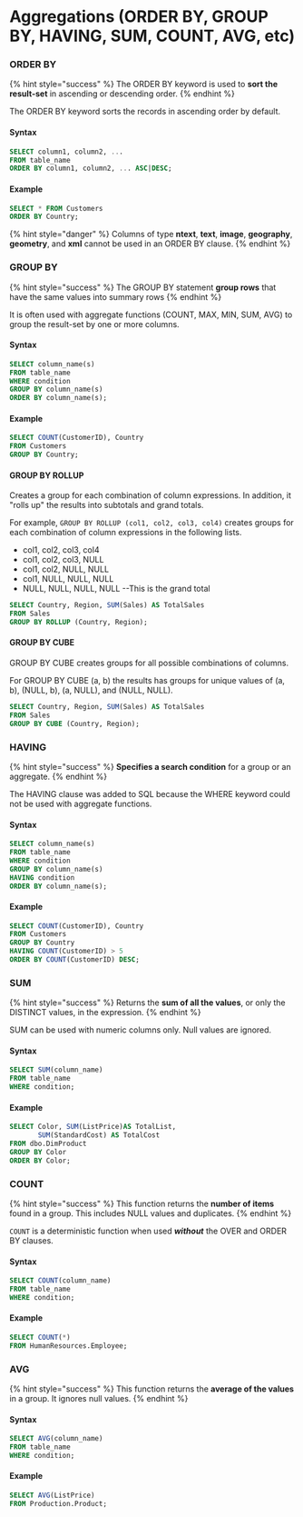 # Aggregations \(ORDER BY, GROUP BY, HAVING, SUM, COUNT, AVG, etc\)

### ORDER BY

{% hint style="success" %}
The ORDER BY keyword is used to **sort the result-set** in ascending or descending order.
{% endhint %}

The ORDER BY keyword sorts the records in ascending order by default.

#### Syntax

```sql
SELECT column1, column2, ...
FROM table_name
ORDER BY column1, column2, ... ASC|DESC;
```

#### Example

```sql
SELECT * FROM Customers
ORDER BY Country;
```

{% hint style="danger" %}
Columns of type **ntext**, **text**, **image**, **geography**, **geometry**, and **xml** cannot be used in an ORDER BY clause.
{% endhint %}

### GROUP BY

{% hint style="success" %}
The GROUP BY statement **group rows** that have the same values into summary rows
{% endhint %}

It is often used with aggregate functions \(COUNT, MAX, MIN, SUM, AVG\) to group the result-set by one or more columns.

#### Syntax

```sql
SELECT column_name(s)
FROM table_name
WHERE condition
GROUP BY column_name(s)
ORDER BY column_name(s);
```

#### Example

```sql
SELECT COUNT(CustomerID), Country
FROM Customers
GROUP BY Country;
```

#### GROUP BY ROLLUP

Creates a group for each combination of column expressions. In addition, it "rolls up" the results into subtotals and grand totals.

For example, `GROUP BY ROLLUP (col1, col2, col3, col4)` creates groups for each combination of column expressions in the following lists.

* col1, col2, col3, col4
* col1, col2, col3, NULL
* col1, col2, NULL, NULL
* col1, NULL, NULL, NULL
* NULL, NULL, NULL, NULL --This is the grand total

```sql
SELECT Country, Region, SUM(Sales) AS TotalSales
FROM Sales
GROUP BY ROLLUP (Country, Region);
```

#### GROUP BY CUBE <a id="group-by-cube--"></a>

GROUP BY CUBE creates groups for all possible combinations of columns.

For GROUP BY CUBE \(a, b\) the results has groups for unique values of \(a, b\), \(NULL, b\), \(a, NULL\), and \(NULL, NULL\).

```sql
SELECT Country, Region, SUM(Sales) AS TotalSales
FROM Sales
GROUP BY CUBE (Country, Region);
```

### HAVING

{% hint style="success" %}
**Specifies a search condition** for a group or an aggregate.
{% endhint %}

The HAVING clause was added to SQL because the WHERE keyword could not be used with aggregate functions.

#### Syntax

```sql
SELECT column_name(s)
FROM table_name
WHERE condition
GROUP BY column_name(s)
HAVING condition
ORDER BY column_name(s);
```

#### Example

```sql
SELECT COUNT(CustomerID), Country
FROM Customers
GROUP BY Country
HAVING COUNT(CustomerID) > 5
ORDER BY COUNT(CustomerID) DESC;
```

### SUM

{% hint style="success" %}
Returns the **sum of all the values**, or only the DISTINCT values, in the expression.
{% endhint %}

SUM can be used with numeric columns only. Null values are ignored.

#### Syntax

```sql
SELECT SUM(column_name)
FROM table_name
WHERE condition;
```

#### Example

```sql
SELECT Color, SUM(ListPrice)AS TotalList,
       SUM(StandardCost) AS TotalCost
FROM dbo.DimProduct
GROUP BY Color
ORDER BY Color;
```

### COUNT

{% hint style="success" %}
This function returns the **number of items** found in a group. This includes NULL values and duplicates.
{% endhint %}

`COUNT` is a deterministic function when used _**without**_ the OVER and ORDER BY clauses.

#### Syntax

```sql
SELECT COUNT(column_name)
FROM table_name
WHERE condition;
```

#### Example

```sql
SELECT COUNT(*)
FROM HumanResources.Employee;
```

### AVG

{% hint style="success" %}
This function returns the **average of the values** in a group. It ignores null values.
{% endhint %}

#### Syntax

```sql
SELECT AVG(column_name)
FROM table_name
WHERE condition;
```

#### Example

```sql
SELECT AVG(ListPrice)
FROM Production.Product;
```

